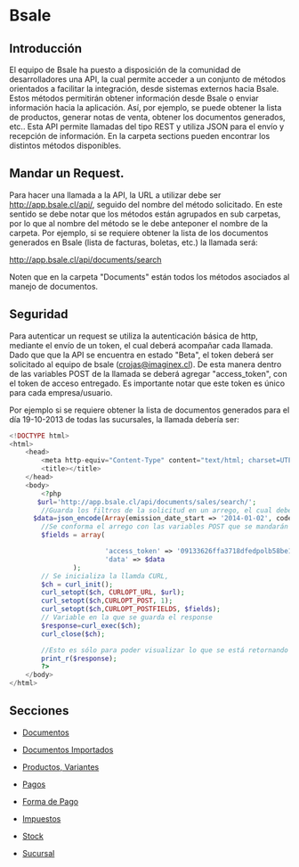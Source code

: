 # Bsale



## Introducción
El equipo de Bsale ha puesto a disposición de la comunidad de desarrolladores una API, la cual permite acceder a un conjunto de métodos orientados a facilitar la integración, desde sistemas externos hacia Bsale.
Estos métodos permitirán obtener información desde Bsale o enviar información hacia la aplicación. Así, por ejemplo, se puede obtener  la lista de productos, generar notas de venta, obtener los documentos generados, etc..
Esta API permite llamadas del tipo REST y utiliza JSON para el envío y recepción de información.
En la carpeta sections pueden encontrar los distintos métodos disponibles.

## Mandar un Request.

Para hacer una llamada a la API, la URL a utilizar debe ser http://app.bsale.cl/api/, seguido del nombre del método solicitado. En este sentido se debe notar que los métodos están agrupados en sub carpetas, por lo que al nombre del método se le debe anteponer el nombre de la carpeta. Por ejemplo, si se requiere obtener la lista de los documentos generados en Bsale (lista de facturas, boletas, etc.) la llamada será:

http://app.bsale.cl/api/documents/search

Noten que en la carpeta "Documents" están todos los métodos asociados al manejo de documentos.

## Seguridad

Para autenticar un request se utiliza la autenticación básica de http, mediante el envío de un token, el cual deberá acompañar cada llamada.
Dado que que la API se encuentra en estado "Beta", el token deberá ser solicitado al equipo de bsale (crojas@imaginex.cl).
De esta manera dentro de las variables POST de la llamada se deberá agregar "access_token", con el token de acceso entregado.
Es importante notar que este token es único para cada empresa/usuario.

Por ejemplo si se requiere obtener la lista de documentos generados para el día 19-10-2013 de todas las sucursales, la llamada debería ser:

```php
<!DOCTYPE html>
<html>
    <head>
        <meta http-equiv="Content-Type" content="text/html; charset=UTF-8">
        <title></title>
    </head>
    <body>
        <?php
       $url='http://app.bsale.cl/api/documents/sales/search/';
        //Guarda los filtros de la solicitud en un arrego, el cual debe ser guardado en formato JSON
      $data=json_encode(Array(emission_date_start => '2014-01-02', code_sii=>'33', emission_date_end=>'2014-01-2'));
        //Se conforma el arrego con las variables POST que se mandarán en el Request 
        $fields = array(

                        'access_token' => '09133626ffa3718dfedpolb58be12f7c120ba880cfcfea',
                        'data' => $data                    
				);
        // Se inicializa la llamda CURL, 
        $ch = curl_init();
        curl_setopt($ch, CURLOPT_URL, $url);
        curl_setopt($ch,CURLOPT_POST, 1);
        curl_setopt($ch,CURLOPT_POSTFIELDS, $fields);
        // Variable en la que se guarda el response
        $response=curl_exec($ch);
        curl_close($ch);

        //Esto es sólo para poder visualizar lo que se está retornando
        print_r($response);
        ?>
    </body>
</html>

```


## Secciones

* [Documentos](https://github.com/gmontero/API-Bsale/blob/master/sections/documentos.mkd)

* [Documentos Importados](https://github.com/gmontero/API-Bsale/blob/master/sections/documentos_importados.mkd)

* [Productos, Variantes](https://github.com/gmontero/API-Bsale/blob/master/sections/productos.mkd)

* [Pagos](https://github.com/gmontero/API-Bsale/blob/master/sections/pagos.mkd)

* [Forma de Pago](https://github.com/gmontero/API-Bsale/blob/master/sections/forma_pago.mkd)

* [Impuestos](https://github.com/gmontero/API-Bsale/blob/master/sections/impuesto.mkd)

* [Stock](https://github.com/gmontero/API-Bsale/blob/master/sections/stock.mkd)

* [Sucursal](https://github.com/gmontero/API-Bsale/blob/master/sections/sucursal.mkd)
